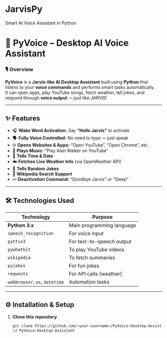 # JarvisPy
 Smart AI Voice Assistant in Python
# 🧠 PyVoice – Desktop AI Voice Assistant

### 🎙️ Overview  
**PyVoice** is a **Jarvis-like AI Desktop Assistant** built using **Python** that listens to your **voice commands** and performs smart tasks automatically.  
It can open apps, play YouTube songs, fetch weather, tell jokes, and respond through **voice output** — just like JARVIS!

---

## ✨ Features

- 🎧 **Wake Word Activation:** Say **“Hello Jarvis”** to activate  
- 🗣️ **Fully Voice Controlled:** No need to type — just speak  
- 🌐 **Opens Websites & Apps:** “Open YouTube”, “Open Chrome”, etc.  
- 🎵 **Plays Music:** “Play Alan Walker on YouTube”  
- 📅 **Tells Time & Date**  
- ☁️ **Fetches Live Weather Info** (via OpenWeather API)  
- 🤣 **Tells Random Jokes**  
- 📖 **Wikipedia Search Support**  
- 💤 **Deactivation Command:** “Goodbye Jarvis” or “Sleep”  

---

## 🛠️ Technologies Used

| Technology | Purpose |
|-------------|----------|
| **Python 3.x** | Main programming language |
| `speech_recognition` | For voice input |
| `pyttsx3` | For text-to-speech output |
| `pywhatkit` | To play YouTube videos |
| `wikipedia` | To fetch summaries |
| `pyjokes` | For fun jokes |
| `requests` | For API calls (weather) |
| `webbrowser`, `os`, `datetime` | Automation tasks |

---

## ⚙️ Installation & Setup

1. **Clone this repository**
   ```bash
   git clone https://github.com/<your-username>/PyVoice-Desktop-Assistant.git
   cd PyVoice-Desktop-Assistant

